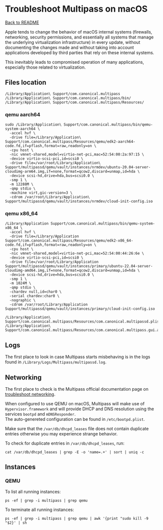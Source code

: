 # Troubleshoot Multipass on macOS

[Back to README](README.md)

Apple tends to change the behavior of macOS internal systems (firewalls,
networking, security permissions, and essentially all systems that manage
the underlying virtualization infrastructure) in every update, without
documenting the changes made and without taking into account applications
developed by third parties that rely on these internal systems.

This inevitably leads to compromised operation of many applications,
especially those related to virtualization.

## Files location

`/Library/Application\ Support/com.canonical.multipass`
`/Library/Application\ Support/com.canonical.multipass/bin/`
`/Library/Application\ Support/com.canonical.multipass/Resources/`


### qemu aarch64

```shell
sudo /Library/Application\ Support/com.canonical.multipass/bin/qemu-system-aarch64 \
  -accel hvf \
  -drive file=/Library/Application\ Support/com.canonical.multipass/Resources/qemu/edk2-aarch64-code.fd,if=pflash,format=raw,readonly=on \
  -cpu host \
  -nic vmnet-shared,model=virtio-net-pci,mac=52:54:00:2a:97:15 \
  -device virtio-scsi-pci,id=scsi0 \
  -drive file=/var/root/Library/Application\ Support/multipassd/qemu/vault/instances/nrmdev/ubuntu-20.04-server-cloudimg-arm64.img,if=none,format=qcow2,discard=unmap,id=hda \
  -device scsi-hd,drive=hda,bus=scsi0.0 \
  -smp 1 \
  -m 12288M \
  -qmp stdio \
  -machine virt,gic-version=3 \
  -cdrom /var/root/Library/Application\ Support/multipassd/qemu/vault/instances/nrmdev/cloud-init-config.iso
```

### qemu x86_64

```shell
/Library/Application Support/com.canonical.multipass/bin/qemu-system-x86_64 \
  -accel hvf \
  -drive file=/Library/Application Support/com.canonical.multipass/Resources/qemu/edk2-x86_64-code.fd,if=pflash,format=raw,readonly=on \
  -cpu host \
  -nic vmnet-shared,model=virtio-net-pci,mac=52:54:00:44:26:6e \
  -device virtio-scsi-pci,id=scsi0 \
  -drive file=/var/root/Library/Application Support/multipassd/qemu/vault/instances/primary/ubuntu-22.04-server-cloudimg-amd64.img,if=none,format=qcow2,discard=unmap,id=hda \
  -device scsi-hd,drive=hda,bus=scsi0.0 \
  -smp 1 \
  -m 1024M \
  -qmp stdio \
  -chardev null,id=char0 \
  -serial chardev:char0 \
  -nographic \
  -cdrom /var/root/Library/Application Support/multipassd/qemu/vault/instances/primary/cloud-init-config.iso

```

```shell
/Library/Application\ Support/com.canonical.multipass/Resources/com.canonical.multipassd.plist
/Library/Application\ Support/com.canonical.multipass/Resources/com.canonical.multipass.gui.autostart.plist
```

## Logs

The first place to look in case Multipass starts misbehaving is in the
logs found in `/Library/Logs/Multipass/multipassd.log`.

## Networking

The first place to check is the Multipass official documentation page on
[troubleshoot networking][multipass-troubleshoot-networking].

When configured to use QEMU on macOS, Multipass will make use of
`Hypervisor.framework` and will provide DHCP and DNS resolution using the
services `bootpd` and `mDNSResponder`. \
The auto-genereted configuration can be found in `/etc/bootpd.plist`.

Make sure that the `/var/db/dhcpd_leases` file does not contain duplicate
entries otherwise you may experience strange behavior.

To check for duplicate entries in `/var/db/dhcpd_leases`, run:

```shell
cat /var/db/dhcpd_leases | grep -E -o 'name=.+' | sort | uniq -c
```

[multipass-troubleshoot-networking]: <https://multipass.run/docs/troubleshoot-networking> "How to troubleshoot networking in Multipass"

## Instances

### QEMU

To list all running instances:

```shell
ps -ef | grep -i multipass | grep qemu
```

To terminate all running instances:

```shell
ps -ef | grep -i multipass | grep qemu | awk '{print "sudo kill -9 "$2}' | sh
```
